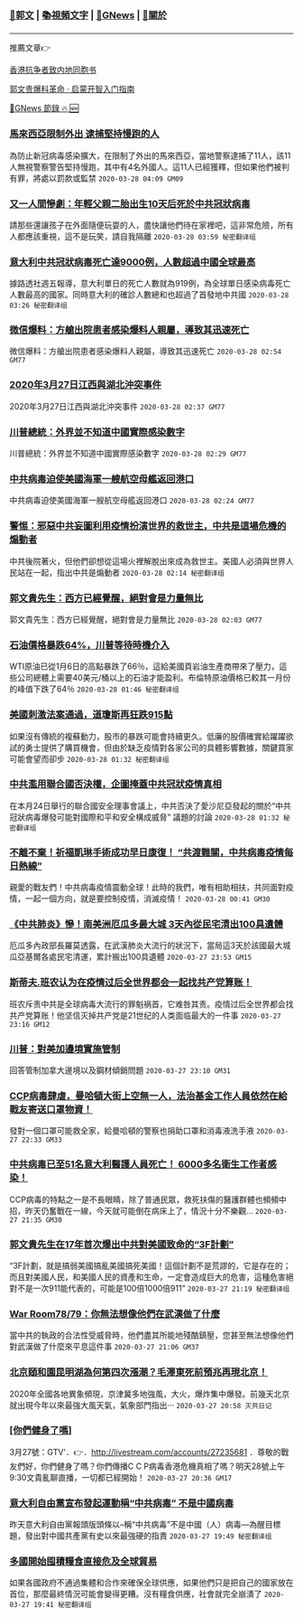 ###  [:eagle:郭文](https://github.com/ourhimalayas/txt) | [:books:視頻文字](https://github.com/ourhimalayas/txt/blob/master/content/README.md) | [:newspaper:GNews](https://github.com/ourhimalayas/txt/blob/master/content/gnews/README.md) | [:pray:關於](https://github.com/ourhimalayas/home/tree/master/about)
---

推薦文章:point_right:

[香港抗争者致内地同胞书](https://github.com/ourhimalayas/news/blob/master/2019/08/a_letter_from_the_hong_kong_people.md)

[郭文贵爆料革命 · 启蒙开智入门指南](https://github.com/ourhimalayas/txt/issues/1)

[:newspaper:GNews 節錄 :fire: :new:](https://github.com/ourhimalayas/txt/blob/master/content/gnews/README.md) 



### [馬來西亞限制外出 逮捕堅持慢跑的人](/content/gnews/1/README.md)

為防止新冠病毒感染擴大，在限制了外出的馬來西亞，當地警察逮捕了11人，該11人無視警察警告堅持慢跑，其中有4名外國人。這11人已經獲釋，但如果他們被判有罪，將處以罰款或監禁  `2020-03-28 04:09 GM09`

### [又一人間慘劇：年輕父親二胎出生10天后死於中共冠狀病毒](/content/gnews/2/README.md)

請那些還讓孩子在外面隨便玩耍的人，盡快讓他們待在家裡吧，這非常危險，所有人都應該重視，這不是玩笑，請自我隔離  `2020-03-28 03:59 秘密翻译组`

### [意大利中共冠狀病毒死亡達9000例，人數超過中國全球最高](/content/gnews/3/README.md)

據路透社週五報導，意大利單日的死亡人數就為919例，為全球單日感染病毒死亡人數最高的國家。同時意大利的確診人數總和也超過了首發地中共國  `2020-03-28 03:26 秘密翻译组`

### [微信爆料：方艙出院患者感染爆料人親屬，導致其迅速死亡](/content/gnews/4/README.md)

微信爆料：方艙出院患者感染爆料人親屬，導致其迅速死亡  `2020-03-28 02:54 GM77`

### [2020年3月27日江西與湖北沖突事件](/content/gnews/5/README.md)

2020年3月27日江西與湖北沖突事件  `2020-03-28 02:37 GM77`

### [川普總統：外界並不知道中國實際感染數字](/content/gnews/6/README.md)

川普總統：外界並不知道中國實際感染數字  `2020-03-28 02:29 GM77`

### [中共病毒迫使美國海軍一艘航空母艦返回港口](/content/gnews/7/README.md)

中共病毒迫使美國海軍一艘航空母艦返回港口  `2020-03-28 02:24 GM77`

### [警惕：邪惡中共妄圖利用疫情扮演世界的救世主，中共是這場危機的煽動者](/content/gnews/8/README.md)

中共後院著火，但他們卻想從這場火裡解脫出來成為救世主。美國人必須與世界人民站在一起，指出中共是煽動者  `2020-03-28 02:14 秘密翻译组`

### [郭文貴先生：西方已經覺醒，絕對會是力量無比](/content/gnews/9/README.md)

郭文貴先生：西方已經覺醒，絕對會是力量無比  `2020-03-28 02:03 GM77`

### [石油價格暴跌64%，川普等待時機介入](/content/gnews/10/README.md)

WTI原油已從1月6日的高點暴跌了66％，這給美國頁岩油生產商帶來了壓力，這些公司總體上需要40美元/桶以上的石油才能盈利。布倫特原油價格已較其一月份的峰值下跌了64％  `2020-03-28 01:46 秘密翻译组`

### [美國刺激法案通過，道瓊斯再狂跌915點](/content/gnews/11/README.md)

如果沒有傳統的複蘇動力，股市的暴跌可能會持續更久。低廉的股價確實給躍躍欲試的勇士提供了購買機會，但由於缺乏疫情對各家公司的具體影響數據，關鍵買家可能會望而卻步  `2020-03-28 01:32 秘密翻译组`

### [中共濫用聯合國否決權，企圖掩蓋中共冠狀疫情真相](/content/gnews/12/README.md)

在本月24日舉行的聯合國安全理事會議上，中共否決了愛沙尼亞發起的關於“中共冠狀病毒爆發可能對國際和平和安全構成威脅” 議題的討論  `2020-03-28 01:32 秘密翻译组`

### [不離不棄！祈福凱琳手術成功早日康復！ “共渡難關，中共病毒疫情每日熱線”](/content/gnews/13/README.md)

親愛的戰友們！中共病毒疫情震動全球！此時的我們，唯有相助相扶，共同面對疫情，一起一個方向，就是要控制疫情，消滅疫情！  `2020-03-28 00:41 GM30`

### [《中共肺炎》慘！南美洲厄瓜多最大城 3天內從民宅清出100具遺體](/content/gnews/14/README.md)

厄瓜多內政部長羅莫透露，在武漢肺炎大流行的狀況下，當局這3天於該國最大城瓜亞基爾各處民宅清運，累計搬出100具遺體  `2020-03-27 23:53 GM15`

### [斯蒂夫.班农认为在疫情过后全世界都会一起找共产党算账！](/content/gnews/15/README.md)

班农斥责中共是全球病毒大流行的罪魁祸首，它难咎其责。疫情过后全世界都会找共产党算账！他坚信灭掉共产党是21世纪的人类面临最大的一件事  `2020-03-27 23:16 GM12`

### [川普：對美加邊境實施管制](/content/gnews/16/README.md)

回答管制加拿大邊境以及鋼材傾銷問題  `2020-03-27 23:10 GM31`

### [CCP病毒肆虐，曼哈頓大街上空無一人，法治基金工作人員依然在給戰友寄送口罩物資！](/content/gnews/17/README.md)

發對一個口罩可能救全家，給曼哈頓的警察也捐助口罩和消毒液洗手液  `2020-03-27 22:33 GM33`

### [中共病毒已至51名意大利醫護人員死亡！ 6000多名衛生工作者感染！](/content/gnews/18/README.md)

CCP病毒的特點之一是不長眼睛，除了普通民眾，救死扶傷的醫護群體也頻頻中招，昨天仍奮戰在一線，今天就可能倒在病床上了，情況十分不樂觀...  `2020-03-27 21:35 GM30`

### [郭文貴先生在17年首次爆出中共對美國致命的“3F計劃”](/content/gnews/19/README.md)

“3F計劃，就是搞弱美國搞亂美國搞死美國！這個計劃不是荒謬的，它是存在的；而且對美國人民，和美國人民的資產和生命，一定會造成巨大的危害，這種危害絕對不是一次911能代表的，可能是100倍1000倍911”  `2020-03-27 21:19 秘密翻译组`

### [War Room78/79：你無法想像他們在武漢做了什麼](/content/gnews/20/README.md)

當中共的執政的合法性受威脅時，他們盡其所能地殘酷鎮壓，您甚至無法想像他們對武漢做了什麼來平息這件事  `2020-03-27 21:06 GM37`

### [北京頤和園昆明湖為何第四次漲潮？毛澤東死前預兆再現北京！](/content/gnews/21/README.md)

2020年全國各地異象頻現，京津冀多地強風，大火，爆炸集中爆發。前幾天北京就出現今年以來最強大風天氣，氣象部門指出···  `2020-03-27 20:58 灭共日记`

### [[你們健身了嗎]](/content/gnews/22/README.md)

3月27號：GTV&#039;．👉．http://livestream.com/accounts/27235681 ．尊敬的戰友們好，你們健身了嗎？你們傳播C C P病毒香港危機真相了嗎？明天28號上午9:30文貴亂聊直播，一切都已經開始！  `2020-03-27 20:36 GM17`

### [意大利自由黨宣布發起運動稱“中共病毒” 不是中國病毒](/content/gnews/23/README.md)

昨天意大利自由黨報頭版頭條以–稱“中共病毒”不是中國（人）病毒—為醒目標題，發出對中國共產黨有史以來最強硬的指責  `2020-03-27 19:49 秘密翻译组`

### [多國開始囤積糧食直接危及全球貿易](/content/gnews/24/README.md)

如果各國政府不通過集體和合作來確保全球供應，如果他們只是把自己的國家放在首位，那麼最終情況可能會變得更糟。沒有糧食供應，社會就完全崩潰了  `2020-03-27 19:41 秘密翻译组`


